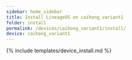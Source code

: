```yaml
---
sidebar: home_sidebar
title: Install LineageOS on caihong_variant1
folder: install
permalink: /devices/caihong_variant1/install/
device: caihong_variant1
---
```

{% include templates/device_install.md %}
